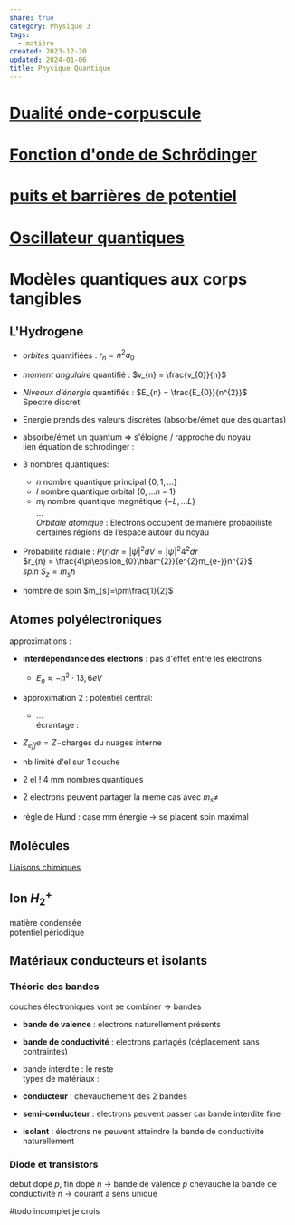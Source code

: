 ```yaml
---  
share: true  
category: Physique 3  
tags:  
  - matière  
created: 2023-12-20  
updated: 2024-01-06  
title: Physique Quantique  
---  
```

  
# [Dualité onde-corpuscule](Dualit%C3%A9%20onde-corpuscule.md)  
  
# [Fonction d'onde de Schrödinger](Fonction%20d'onde%20de%20Schr%C3%B6dinger.md)  
  
# [puits et barrières de potentiel](puits%20et%20barri%C3%A8res%20de%20potentiel.md)  
  
# [Oscillateur quantiques](Oscillateur%20quantiques.md)  
  
# Modèles quantiques aux corps tangibles  
## L'Hydrogene  
  
- *orbites* quantifiées : $r_{n} = n^{2}a_{0}$   
  
- *moment angulaire* quantifié : $v_{n} = \frac{v_{0}}{n}$    
  
- *Niveaux d’énergie* quantifiés : $E_{n} = \frac{E_{0}}{n^{2}}$  
Spectre discret:   
  
- Energie prends des valeurs discrètes (absorbe/émet que des quantas)  
  
- absorbe/émet un quantum ⇒ s'éloigne / rapproche du noyau  
lien équation de schrodinger :   
  
- 3 nombres quantiques:  
	- $n$ nombre quantique principal $\{ 0,1,\dots \}$  
	- $l$ nombre quantique orbital $\{ 0,\dots n-1 \}$  
	- $m_{l}$ nombre quantique magnétique $\{ -L, \dots L \}$  
…  
*Orbitale atomique* : Electrons occupent de manière probabiliste certaines régions de l’espace autour du noyau  
  
- Probabilité radiale : $P(r)dr = |\psi|^{2}dV=|\psi|^{2}4^{2}dr$  
		$r_{n} = \frac{4\pi\epsilon_{0}\hbar^{2}}{e^{2}m_{e-}}n^{2}$  
*spin* $S_{z}=m_{s}\hbar$  
  
- nombre de spin $m_{s}=\pm\frac{1}{2}$  
## Atomes polyélectroniques  
approximations :  
  
- **interdépendance des électrons** : pas d'effet entre les electrons  
	- $E_{n} \approx-n^{2} \cdot13,6eV$  
  
- approximation 2 : potentiel central:  
	- …  
écrantage :   
  
- $Z_{eff} e = Z −$charges du nuages interne  
  
- nb limité d'el sur 1 couche  
  
- 2 el ! 4 mm nombres quantiques  
  
- 2 electrons peuvent partager la meme cas avec $m_{s}\neq$  
  
- règle de Hund : case mm énergie → se placent spin maximal  
## Molécules  
[Liaisons chimiques](Liaisons%20chimiques.md)  
## Ion $H_{2}^+$  
  
matière condensée   
potentiel périodique  
## Matériaux conducteurs et isolants  
### Théorie des bandes  
couches électroniques vont se combiner → bandes  
  
- **bande de valence** : electrons naturellement présents  
  
- **bande de conductivité** : electrons partagés (déplacement sans contraintes)  
  
- bande interdite : le reste  
types de matériaux :  
  
- **conducteur** : chevauchement des 2 bandes  
  
- **semi-conducteur** : electrons peuvent passer car bande interdite fine  
  
- **isolant** : électrons ne peuvent atteindre la bande de conductivité naturellement  
### Diode et transistors  
debut dopé $p$, fin dopé $n$ → bande de valence $p$ chevauche la bande de conductivité $n$ → courant a sens unique  
  
#todo incomplet je crois  
